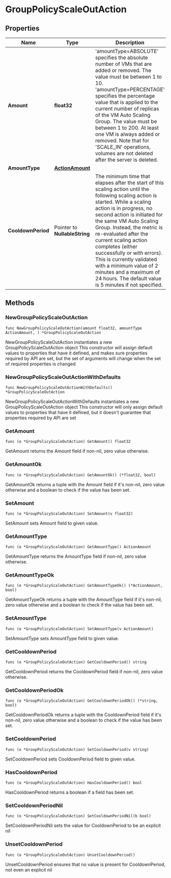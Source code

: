 # GroupPolicyScaleOutAction

## Properties

|Name | Type | Description | Notes|
|------------ | ------------- | ------------- | -------------|
|**Amount** | **float32** | &#39;amountType&#x3D;ABSOLUTE&#39; specifies the absolute number of VMs that are added or removed. The value must be between 1 to 10.   &#39;amountType&#x3D;PERCENTAGE&#39; specifies the percentage value that is applied to the current number of replicas of the VM Auto Scaling Group. The value must be between 1 to 200.   At least one VM is always added or removed.   Note that for &#39;SCALE_IN&#39; operations, volumes are not deleted after the server is deleted. | |
|**AmountType** | [**ActionAmount**](ActionAmount.md) |  | |
|**CooldownPeriod** | Pointer to **NullableString** | The minimum time that elapses after the start of this scaling action until the following scaling action is started. While a scaling action is in progress, no second action is initiated for the same VM Auto Scaling Group. Instead, the metric is re-evaluated after the current scaling action completes (either successfully or with errors). This is currently validated with a minimum value of 2 minutes and a maximum of 24 hours. The default value is 5 minutes if not specified. | [optional] [default to "5m"]|

## Methods

### NewGroupPolicyScaleOutAction

`func NewGroupPolicyScaleOutAction(amount float32, amountType ActionAmount, ) *GroupPolicyScaleOutAction`

NewGroupPolicyScaleOutAction instantiates a new GroupPolicyScaleOutAction object
This constructor will assign default values to properties that have it defined,
and makes sure properties required by API are set, but the set of arguments
will change when the set of required properties is changed

### NewGroupPolicyScaleOutActionWithDefaults

`func NewGroupPolicyScaleOutActionWithDefaults() *GroupPolicyScaleOutAction`

NewGroupPolicyScaleOutActionWithDefaults instantiates a new GroupPolicyScaleOutAction object
This constructor will only assign default values to properties that have it defined,
but it doesn't guarantee that properties required by API are set

### GetAmount

`func (o *GroupPolicyScaleOutAction) GetAmount() float32`

GetAmount returns the Amount field if non-nil, zero value otherwise.

### GetAmountOk

`func (o *GroupPolicyScaleOutAction) GetAmountOk() (*float32, bool)`

GetAmountOk returns a tuple with the Amount field if it's non-nil, zero value otherwise
and a boolean to check if the value has been set.

### SetAmount

`func (o *GroupPolicyScaleOutAction) SetAmount(v float32)`

SetAmount sets Amount field to given value.


### GetAmountType

`func (o *GroupPolicyScaleOutAction) GetAmountType() ActionAmount`

GetAmountType returns the AmountType field if non-nil, zero value otherwise.

### GetAmountTypeOk

`func (o *GroupPolicyScaleOutAction) GetAmountTypeOk() (*ActionAmount, bool)`

GetAmountTypeOk returns a tuple with the AmountType field if it's non-nil, zero value otherwise
and a boolean to check if the value has been set.

### SetAmountType

`func (o *GroupPolicyScaleOutAction) SetAmountType(v ActionAmount)`

SetAmountType sets AmountType field to given value.


### GetCooldownPeriod

`func (o *GroupPolicyScaleOutAction) GetCooldownPeriod() string`

GetCooldownPeriod returns the CooldownPeriod field if non-nil, zero value otherwise.

### GetCooldownPeriodOk

`func (o *GroupPolicyScaleOutAction) GetCooldownPeriodOk() (*string, bool)`

GetCooldownPeriodOk returns a tuple with the CooldownPeriod field if it's non-nil, zero value otherwise
and a boolean to check if the value has been set.

### SetCooldownPeriod

`func (o *GroupPolicyScaleOutAction) SetCooldownPeriod(v string)`

SetCooldownPeriod sets CooldownPeriod field to given value.

### HasCooldownPeriod

`func (o *GroupPolicyScaleOutAction) HasCooldownPeriod() bool`

HasCooldownPeriod returns a boolean if a field has been set.

### SetCooldownPeriodNil

`func (o *GroupPolicyScaleOutAction) SetCooldownPeriodNil(b bool)`

 SetCooldownPeriodNil sets the value for CooldownPeriod to be an explicit nil

### UnsetCooldownPeriod
`func (o *GroupPolicyScaleOutAction) UnsetCooldownPeriod()`

UnsetCooldownPeriod ensures that no value is present for CooldownPeriod, not even an explicit nil

